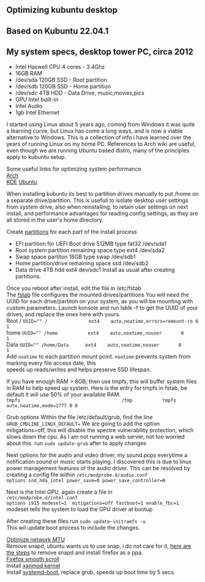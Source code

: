 ## Optimizing kubuntu desktop
## Based on Kubuntu 22.04.1
## My system specs, desktop tower PC, circa 2012
* Intel Haswell CPU 4 cores - 3.4Ghz
* 16GB RAM
* /dev/sda 120GB SSD - Root partition
* /dev/sdb 120GB SSD - Home partition
* /dev/sdc 4TB HDD   - Data Drive, music,movies,pics
* GPU Intel built-in
* Intel Audio
* 1gb Intel Ethernet

I started using Linux about 5 years ago, coming from Windows it was quite a learning curve, but Linux has come a long ways,
and is now a viable alternative to Windows.
This is a collection of info i have learned over the years of running Linux on my home PC.
References to Arch wiki are useful, even though we are running Ubuntu based distro, many of the principles apply to kubuntu setup.

Some useful links for optimizing system performance<br>
[Arch](https://wiki.archlinux.org/title/improving_performance)<br>
[KDE](https://wiki.archlinux.org/title/KDE)
[Ubuntu](https://github.com/themagicalmammal/howtodebuntu#5-optimize-boot-time--ram-usage)<br>

When installing kubuntu its best to partition drives manually to put /home on a separate drive/partition.
This is usefull to isolate desktop user settings from system drive, also when reinstalling, to retain user settings on next install, 
and performance advantages for reading config settings, as they are all stored in the user's home directory.

Create [partitions](https://wiki.archlinux.org/title/partitioning) for each part of the install process
* EFI partition for UEFI Boot drive 512MB type fat32 /dev/sda1
* Root system partition remaining space type ext4 /dev/sda2
* Swap space partiton 16GB type swap /dev/sdb1
* Home partition/drive remaining space ssd /dev/sdb2
* Data drive 4TB hdd ext4 dev/sdc1
Install as usual after creating partitions.

Once you reboot after install, edit the file in /etc/fstab<br>
The [fstab](https://wiki.archlinux.org/title/fstab) file configures the mounted drives/partitions
You will need the UUID for each drive/partiton on your system, as you will be mounting with custom parameters.
Launch konsole and run lsblk -f  to get the UUID of your drives, and replace the ones here with yours.<br>
Root / `UUID="" /               ext4    auto,noatime,errors=remount-ro 0       1`<br>
home   `UUID="" /home           ext4    auto,noatime,nouser       0       1`<br>
Data   `UUID="" /home/Data      ext4    auto,noatime,nouser       0       1`<br>
Add `noatime` to each partition mount point.
`noatime` prevents system from marking every file access date, this<br>
speeds up reads/writes and helps preserve SSD lifespan.
 
If you have enough RAM > 8GB, then use tmpfs, this will buffer system files in RAM to help speed up system.
Here is the entry for tmpfs in fstab, be default it will use 50% of your available RAM.<br>
`tmpfs                                     /tmp           tmpfs   auto,noatime,mode=1777 0 0`<br>

Grub options
Within the file /etc/default/grub, find the line
`GRUB_CMDLINE_LINUX_DEFAULT=`
We are going to add the option mitigations=off, this will disable the spectre vulnerability protection, which slows down the cpu.
As I am not running a web server, not too worried about this.
run `sudo update-grub` after to apply changes<br>
 
Next options for the audio and video driver, my sound pops everytime a notification sound or music starts playing.
I discovered this is due to linux power management features of the audio driver.
This can be resolved by creating a config file within `/etc/modprobe.d/audio.conf`<br>
`options snd_hda_intel power_save=0 power_save_controller=N`<br>
 
Next is the Intel GPU, again create a file in<br>
`/etc/modprobe.d/intel.conf`<br>
`options i915 modeset=1  mitigations=off fastboot=1 enable_fbc=1`<br>
modeset tells the system to load the GPU driver at bootup
 
After creating these files run `sudo update-initramfs -u`<br>
This wil update boot process to include the changes.
 
[Optimize network MTU](https://appuals.com/how-to-optimize-ubuntu-internet-speed-with-mtu-settings/)<br> 
Remove snapd, ubuntu wants us to use snap, i do not care for it, [here are the steps](https://haydenjames.io/remove-snap-ubuntu-22-04-lts/)
to remove snapd and install firefox as a ppa.<br>
[Firefox smooth scroll](https://github.com/AveYo/fox/blob/main/Natural%20Smooth%20Scrolling%20for%20user.js)<br>
Install [xanmod kernel](https://xanmod.org/)<br>
Install [systemd-boot](https://blobfolio.com/2018/replace-grub2-with-systemd-boot-on-ubuntu-18-04/), replace grub, speeds up boot time by 5 secs.<br>
